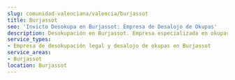 ```yaml
---
slug: comunidad-valenciana/valencia/burjassot
title: Burjassot
seo: 'Invicto Desokupa en Burjassot: Empresa de Desalojo de Okupas'
description: Desokupación en Burjassot. Empresa especializada en okupas. Mediación legal y desalojo express. Presupuesto gratuito.
service_types:
- Empresa de desokupación legal y desalojo de okupas en Burjassot
service_areas:
- Burjassot
location: Burjassot
---
```


